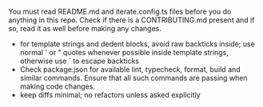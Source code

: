 You must read README.md and iterate.config.ts files before you do anything in this repo. Check if there is a CONTRIBUTING.md present and if so, read it as well before making any changes.

- for template strings and dedent blocks, avoid raw backticks inside; use normal ' or " quotes whenever possible inside template strings, otherwise use \` to escape backticks
- Check package.json for available lint, typecheck, format, build and similar commands. Ensure that all such commands are passing when making code changes.
- keep diffs minimal; no refactors unless asked explicitly
